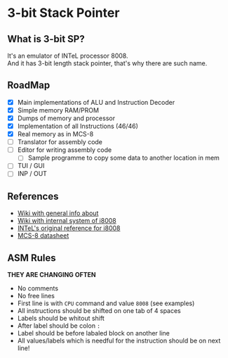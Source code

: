 # 3-bit Stack Pointer

## What is 3-bit SP?

It's an emulator of INTeL processor 8008.</br>
And it has 3-bit length stack pointer, that's why there are such name.

## RoadMap

 - [X] Main implementations of ALU and Instruction Decoder
 - [X] Simple memory RAM/PROM
 - [X] Dumps of memory and processor
 - [X] Implementation of all Instructions (46/46)
 - [X] Real memory as in MCS-8
 - [ ] Translator for assembly code
 - [ ] Editor for writing assembly code
    - [ ] Sample programme to copy some data to another location in mem
 - [ ] TUI / GUI
 - [ ] INP / OUT

## References

 - [Wiki with general info about](https://en.wikipedia.org/wiki/Intel_8008)
 - [Wiki with internal system of i8008](https://en.wikichip.org/wiki/intel/mcs-8/isa)
 - [INTeL's original reference for i8008](https://github.com/MrZloHex/3-bit_SP/blob/master/manuls/8008-Intel.pdf)
 - [MCS-8 datasheet](https://github.com/MrZloHex/3-bit_SP/blob/master/manuls/MCS-8_User_Manual_(Rev_2)_(Nov_1972).pdf)

## ASM Rules

**THEY ARE CHANGING OFTEN**

 - No comments
 - No free lines
 - First line is with `CPU` command and value `8008` (see examples)
 - All instructions should be shifted on one tab of 4 spaces
 - Labels should be whitout shift
 - After label should be colon `:`
 - Label should be before labaled block on another line
 - All values/labels which is needful for the instruction should be on next line!